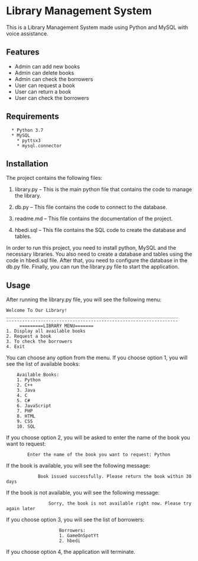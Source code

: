# Library Management System

This is a Library Management System made using Python and MySQL with voice assistance.

## Features

  * Admin can add new books
  * Admin can delete books
  * Admin can check the borrowers
  * User can request a book
  * User can return a book
  * User can check the borrowers

## Requirements
    
      * Python 3.7
      * MySQL
        * pyttsx3
        * mysql.connector


## Installation
    
The project contains the following files:

1. library.py – This is the main python file that contains the code to manage the library. 

2. db.py – This file contains the code to connect to the database.

3. readme.md – This file contains the documentation of the project.

4. hbedi.sql – This file contains the SQL code to create the database and tables.

In order to run this project, you need to install python, MySQL and the necessary libraries. You also need to create a database and tables using the code in hbedi.sql file. After that, you need to configure the database in the db.py file. Finally, you can run the library.py file to start the application.

## Usage

After running the library.py file, you will see the following menu:

    Welcome To Our Library!
    _________________________________________________________________
    -----------------------------------------------------------------
    	 =========LIBRARY MENU=======
    1. Display all available books
    2. Request a book
    3. To check the borrowers
    4. Exit

You can choose any option from the menu. If you choose option 1, you will see the list of available books:
    
        Available Books:
        1. Python
        2. C++
        3. Java
        4. C
        5. C#
        6. JavaScript
        7. PHP
        8. HTML
        9. CSS
        10. SQL

If you choose option 2, you will be asked to enter the name of the book you want to request:
        
            Enter the name of the book you want to request: Python

If the book is available, you will see the following message:
            
                Book issued successfully. Please return the book within 30 days

If the book is not available, you will see the following message:
                
                    Sorry, the book is not available right now. Please try again later

If you choose option 3, you will see the list of borrowers:
                    
                        Borrowers:
                        1. GameOnSpotYt
                        2. hbedi

If you choose option 4, the application will terminate.


